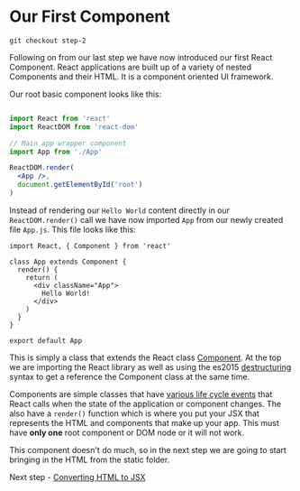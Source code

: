 # Our First Component

```
git checkout step-2
```

Following on from our last step we have now introduced our first React Component. React applications are built up of a variety of nested Components and their HTML. It is a component oriented UI framework.

Our root basic component looks like this:

``` jsx

import React from 'react'
import ReactDOM from 'react-dom'

// Main app wrapper component
import App from './App'

ReactDOM.render(
  <App />,
  document.getElementById('root')
)

```
Instead of rendering our `Hello World` content directly in our `ReactDOM.render()` call we have now imported `App` from
our newly created file `App.js`. This file looks like this:

```
import React, { Component } from 'react'

class App extends Component {
  render() {
    return (
      <div className="App">
        Hello World!
      </div>
    )
  }
}

export default App
```

This is simply a class that extends the React class [Component](https://facebook.github.io/react/docs/component-api.html).
At the top we are importing the React library as well as using the es2015 [destructuring](https://developer.mozilla.org/en/docs/Web/JavaScript/Reference/Operators/Destructuring_assignment)
syntax to get a reference the Component class at the same time.

Components are simple classes that have [various life cycle events](https://facebook.github.io/react/docs/component-specs.html) that React calls 
when the state of the application or component changes. The also have a `render()` function which is where you put your JSX that represents 
the HTML and components that make up your app. This must have **only one** root component or DOM node or it will not work.

This component doesn't do much, so in the next step we are going to start bringing in the HTML from the static folder.

Next step - [Converting HTML to JSX](03-Converting-HTML-To-JSX.md)